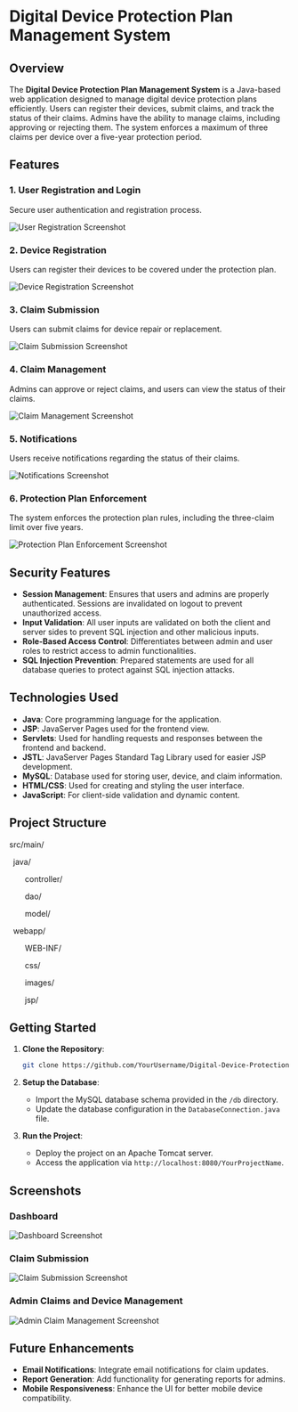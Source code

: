 # Digital Device Protection Plan Management System

## Overview

The **Digital Device Protection Plan Management System** is a Java-based web application designed to manage digital device protection plans efficiently. Users can register their devices, submit claims, and track the status of their claims. Admins have the ability to manage claims, including approving or rejecting them. The system enforces a maximum of three claims per device over a five-year protection period.

## Features

### 1. User Registration and Login
Secure user authentication and registration process.

![User Registration Screenshot](images/user_registration.png)  


### 2. Device Registration
Users can register their devices to be covered under the protection plan.

![Device Registration Screenshot](images/device_registration.png)  


### 3. Claim Submission
Users can submit claims for device repair or replacement.

![Claim Submission Screenshot](images/claim_submission.png)  


### 4. Claim Management
Admins can approve or reject claims, and users can view the status of their claims.

![Claim Management Screenshot](images/claim_management.png)  


### 5. Notifications
Users receive notifications regarding the status of their claims.

![Notifications Screenshot](images/notifications.png)  


### 6. Protection Plan Enforcement
The system enforces the protection plan rules, including the three-claim limit over five years.

![Protection Plan Enforcement Screenshot](images/protection_plan_enforcement.png)  


## Security Features

- **Session Management**: Ensures that users and admins are properly authenticated. Sessions are invalidated on logout to prevent unauthorized access.
- **Input Validation**: All user inputs are validated on both the client and server sides to prevent SQL injection and other malicious inputs.
- **Role-Based Access Control**: Differentiates between admin and user roles to restrict access to admin functionalities.
- **SQL Injection Prevention**: Prepared statements are used for all database queries to protect against SQL injection attacks.

## Technologies Used

- **Java**: Core programming language for the application.
- **JSP**: JavaServer Pages used for the frontend view.
- **Servlets**: Used for handling requests and responses between the frontend and backend.
- **JSTL**: JavaServer Pages Standard Tag Library used for easier JSP development.
- **MySQL**: Database used for storing user, device, and claim information.
- **HTML/CSS**: Used for creating and styling the user interface.
- **JavaScript**: For client-side validation and dynamic content.

## Project Structure
src/main/


  &ensp;java/

  
  &emsp;&emsp;controller/

  
  &emsp;&emsp;dao/

  
  &emsp;&emsp;model/

  
 &ensp;webapp/


  &emsp;&emsp;WEB-INF/

  
  &emsp;&emsp;css/

  
  &emsp;&emsp;images/

  
  &emsp;&emsp;jsp/

## Getting Started

1. **Clone the Repository**: 
    ```bash
    git clone https://github.com/YourUsername/Digital-Device-Protection-Plan-Management-System.git
    ```

2. **Setup the Database**: 
   - Import the MySQL database schema provided in the `/db` directory.
   - Update the database configuration in the `DatabaseConnection.java` file.

3. **Run the Project**:
   - Deploy the project on an Apache Tomcat server.
   - Access the application via `http://localhost:8080/YourProjectName`.

## Screenshots

### Dashboard
![Dashboard Screenshot](images/dashboard.png)  


### Claim Submission
![Claim Submission Screenshot](images/claim_submission.png)  


### Admin Claims and Device Management
![Admin Claim Management Screenshot](images/admin_claim_management..png)  


## Future Enhancements

- **Email Notifications**: Integrate email notifications for claim updates.
- **Report Generation**: Add functionality for generating reports for admins.
- **Mobile Responsiveness**: Enhance the UI for better mobile device compatibility.
